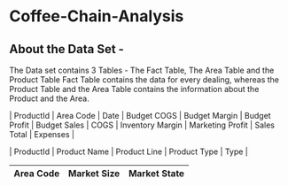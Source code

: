 # Coffee-Chain-Analysis

## About the Data Set - 
The Data set contains 3 Tables - The Fact Table, The Area Table and the Product Table
Fact Table contains the data for every dealing, whereas the Product Table and the Area Table contains the information about the Product and the Area. 


| ProductId	| Area Code |	Date |	Budget COGS |	Budget Margin |	Budget Profit |	Budget Sales |	COGS |	Inventory	Margin |	Marketing	Profit |	Sales	Total | Expenses |

| ProductId |	Product Name |	Product Line |	Product Type |	Type |

| Area Code |	Market Size |	Market	State |
|----|----|----|

